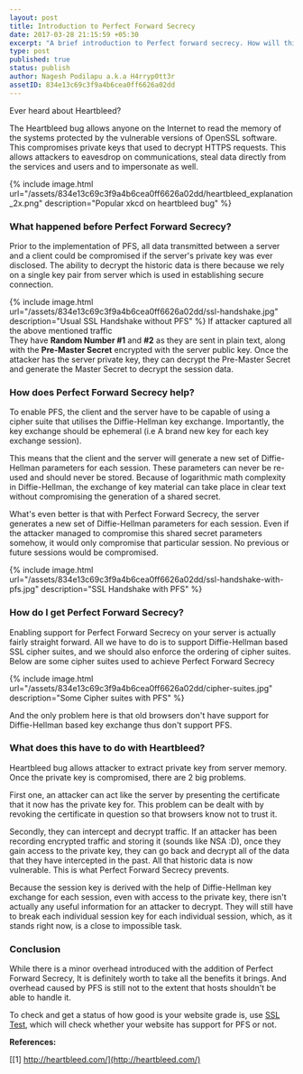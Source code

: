 ```yaml
---
layout: post
title: Introduction to Perfect Forward Secrecy
date: 2017-03-28 21:15:59 +05:30
excerpt: "A brief introduction to Perfect forward secrecy. How will this impact our secure communications, why should be care about it."
type: post
published: true
status: publish
author: Nagesh Podilapu a.k.a H4rryp0tt3r
assetID: 834e13c69c3f9a4b6cea0ff6626a02dd
---
```

Ever heard about Heartbleed?

The Heartbleed bug allows anyone on the Internet to read the memory of the systems protected by the vulnerable versions of OpenSSL software. This compromises private keys that used to decrypt HTTPS requests. This allows attackers to eavesdrop on communications, steal data directly from the services and users and to impersonate as well.

{% include image.html url="/assets/834e13c69c3f9a4b6cea0ff6626a02dd/heartbleed_explanation_2x.png" description="Popular xkcd on heartbleed bug" %}

### **What happened before Perfect Forward Secrecy?**

Prior to the implementation of PFS, all data transmitted between a server and a client could be compromised if the server's private key was ever disclosed. The ability to decrypt the historic data is there because we rely on a single key pair from server which is used in establishing secure connection.

{% include image.html url="/assets/834e13c69c3f9a4b6cea0ff6626a02dd/ssl-handshake.jpg" description="Usual SSL Handshake without PFS" %}
If attacker captured all the above mentioned traffic
<br>They have **Random Number #1** and **#2** as they are sent in plain text, along with the **Pre-Master Secret** encrypted with the server public key. Once the attacker has the server private key, they can decrypt the Pre-Master Secret and generate the Master Secret to decrypt the session data.

### **How does Perfect Forward Secrecy help?**

To enable PFS, the client and the server have to be capable of using a cipher suite that utilises the Diffie-Hellman key exchange.
Importantly, the key exchange should be ephemeral (i.e A brand new key for each key exchange session).

This means that the client and the server will generate a new set of Diffie-Hellman parameters for each session. These parameters can never be re-used and should never be stored. Because of logarithmic math complexity in Diffie-Hellman, the exchange of key material can take place in clear text without compromising the generation of a shared secret.

What's even better is that with Perfect Forward Secrecy, the server generates a new set of Diffie-Hellman parameters for each session. Even if the attacker managed to compromise this shared secret parameters somehow, it would only compromise that particular session. No previous or future sessions would be compromised.

{% include image.html url="/assets/834e13c69c3f9a4b6cea0ff6626a02dd/ssl-handshake-with-pfs.jpg" description="SSL Handshake with PFS" %}


### **How do I get Perfect Forward Secrecy?**
Enabling support for Perfect Forward Secrecy on your server is actually fairly straight forward. All we have to do is to support Diffie-Hellman based SSL cipher suites, and we should also enforce the ordering of cipher suites. Below are some cipher suites used to achieve Perfect Forward Secrecy

{% include image.html url="/assets/834e13c69c3f9a4b6cea0ff6626a02dd/cipher-suites.jpg" description="Some Cipher suites with PFS" %}

And the only problem here is that old browsers don't have support for Diffie-Hellman based key exchange thus don't support PFS.

### **What does this have to do with Heartbleed?**

Heartbleed bug allows attacker to extract private key from server memory. Once the private key is compromised, there are 2 big problems.

First one, an attacker can act like the server by presenting the certificate that it now has the private key for. This problem can be dealt with by revoking the certificate in question so that browsers know not to trust it.

Secondly, they can intercept and decrypt traffic. If an attacker has been recording encrypted traffic and storing it (sounds like NSA :D), once they gain access to the private key, they can go back and decrypt all of the data that they have intercepted in the past. All that historic data is now vulnerable. This is what Perfect Forward Secrecy prevents.

Because the session key is derived with the help of Diffie-Hellman key exchange for each session, even with access to the private key, there isn't actually any useful information for an attacker to decrypt. They will still have to break each individual session key for each individual session, which, as it stands right now, is a close to impossible task.

### **Conclusion**

While there is a minor overhead introduced with the addition of Perfect Forward Secrecy, It is definitely worth to take all the benefits it brings. And overhead caused by PFS is still not to the extent that hosts shouldn't be able to handle it.

To check and get a status of how good is your website grade is, use [SSL Test](https://www.ssllabs.com/ssltest/), which will check whether your website has support for PFS or not.

**References:**

[[1] http://heartbleed.com/](http://heartbleed.com/)